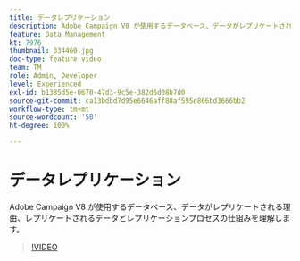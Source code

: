 ```yaml
---
title: データレプリケーション
description: Adobe Campaign V8 が使用するデータベース、データがレプリケートされる理由、レプリケートされるデータとレプリケーションプロセスの仕組みを理解します。
feature: Data Management
kt: 7976
thumbnail: 334460.jpg
doc-type: feature video
team: TM
role: Admin, Developer
level: Experienced
exl-id: b1385d5e-0670-47d3-9c5e-382d6d08b7d0
source-git-commit: ca13bdbd7d95e6646aff88af595e866bd3666bb2
workflow-type: tm+mt
source-wordcount: '50'
ht-degree: 100%

---
```


# データレプリケーション

Adobe Campaign V8 が使用するデータベース、データがレプリケートされる理由、レプリケートされるデータとレプリケーションプロセスの仕組みを理解します。

>[!VIDEO](https://video.tv.adobe.com/v/334460?quality=12)
